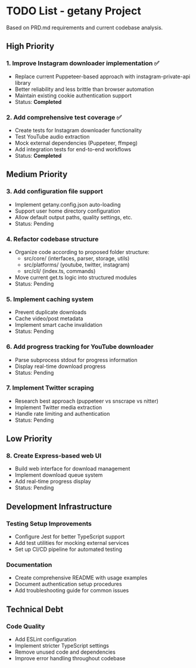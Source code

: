 # TODO List - getany Project

Based on PRD.md requirements and current codebase analysis.

## High Priority

### 1. Improve Instagram downloader implementation ✅
- Replace current Puppeteer-based approach with instagram-private-api library
- Better reliability and less brittle than browser automation
- Maintain existing cookie authentication support
- Status: **Completed**

### 2. Add comprehensive test coverage ✅
- Create tests for Instagram downloader functionality
- Test YouTube audio extraction
- Mock external dependencies (Puppeteer, ffmpeg)
- Add integration tests for end-to-end workflows
- Status: **Completed**

## Medium Priority

### 3. Add configuration file support
- Implement getany.config.json auto-loading
- Support user home directory configuration
- Allow default output paths, quality settings, etc.
- Status: Pending

### 4. Refactor codebase structure
- Organize code according to proposed folder structure:
  - src/core/ (interfaces, parser, storage, utils)
  - src/platforms/ (youtube, twitter, instagram)
  - src/cli/ (index.ts, commands)
- Move current get.ts logic into structured modules
- Status: Pending

### 5. Implement caching system
- Prevent duplicate downloads
- Cache video/post metadata
- Implement smart cache invalidation
- Status: Pending

### 6. Add progress tracking for YouTube downloader
- Parse subprocess stdout for progress information
- Display real-time download progress
- Status: Pending

### 7. Implement Twitter scraping
- Research best approach (puppeteer vs snscrape vs nitter)
- Implement Twitter media extraction
- Handle rate limiting and authentication
- Status: Pending

## Low Priority

### 8. Create Express-based web UI
- Build web interface for download management
- Implement download queue system
- Add real-time progress display
- Status: Pending

## Development Infrastructure

### Testing Setup Improvements
- Configure Jest for better TypeScript support
- Add test utilities for mocking external services
- Set up CI/CD pipeline for automated testing

### Documentation
- Create comprehensive README with usage examples
- Document authentication setup procedures
- Add troubleshooting guide for common issues

## Technical Debt

### Code Quality
- Add ESLint configuration
- Implement stricter TypeScript settings
- Remove unused code and dependencies
- Improve error handling throughout codebase